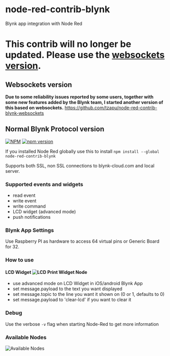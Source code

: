 # node-red-contrib-blynk
Blynk app integration with Node Red

# This contrib will no longer be updated. Please use the [websockets version](https://github.com/tzapu/node-red-contrib-blynk-websockets).

## Websockets version
__Due to some reliability issues reported by some users, together with some new features added by the Blynk team, I started another version of this based on websockets.__
https://github.com/tzapu/node-red-contrib-blynk-websockets

## Normal Blynk Protocol version

[![NPM](https://nodei.co/npm/node-red-contrib-blynk.png?mini=true)](https://npmjs.org/package/node-red-contrib-blynk)
[![npm version](https://badge.fury.io/js/node-red-contrib-blynk.svg)](https://badge.fury.io/js/node-red-contrib-blynk)

If you installed Node Red globally use this to install
```npm install --global node-red-contrib-blynk```

Supports both SSL, non SSL connections to blynk-cloud.com and local server.

### Supported events and widgets
- read event
- write event
- write command
- LCD widget (advanced mode)
- push notifications

### Blynk App Settings
Use Raspberry PI as hardware to access 64 virtual pins or Generic Board for 32.

### How to use

#### LCD Widget ![LCD Print Widget Node](http://i.imgur.com/IjSrqAx.png)

- use advanced mode on LCD Widget in iOS/android Blynk App
- set message.payload to the text you want displayed
- set message.topic to the line you want it shown on (0 or 1, defaults to 0)
- set message.payload to 'clear-lcd' if you want to clear it

### Debug
Use the verbose `-v` flag when starting Node-Red to get more information

### Available Nodes
![Available Nodes](http://imgur.com/tY2qwCU.png)
